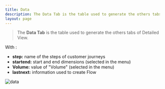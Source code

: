 ```yaml
---
title: Data
description: The Data Tab is the table used to generate the others tabs of Detailed View.
layout: page
---
```


> The **Data Tab** is the table used to generate the others tabs of Detailed View.

With :

* **step:** name of the steps of customer journeys
* **startend:** start and end dimensions (selected in the menu)
* **Volume:** value of "Volume" (selected in the menu)
* **lastnext:** information used to create Flow


![data]({{site.url}}{{site.baseurl}}/core_app/journey/web_application/dashboard/detailed_view/images/data2.png)